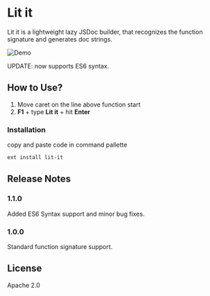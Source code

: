 # Lit it

<!--![Lit it](https://github.com/mohseenrm/lit-it/blob/master/images/lit-it.png)-->


Lit it is a lightweight lazy JSDoc builder, that recognizes the function signature and generates doc strings.

![Demo](https://raw.githubusercontent.com/mohseenrm/lit-it/master/images/demo.gif)

UPDATE: now supports ES6 syntax.

## How to Use?
1)  Move caret on the line above function start
2) **F1** + type **Lit it** + hit **Enter**

### Installation

 copy and paste code in command pallette

```sh
ext install lit-it
```

## Release Notes



### 1.1.0

Added ES6 Syntax support and minor bug fixes.

### 1.0.0

Standard function signature support.

License
----
Apache 2.0